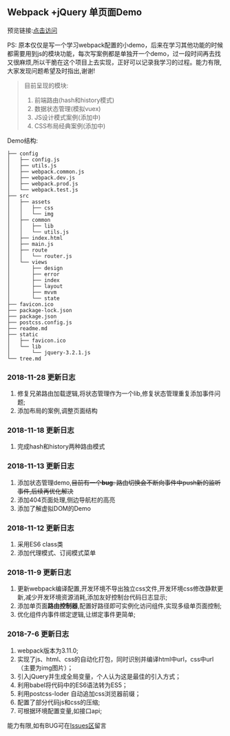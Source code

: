 ## Webpack +jQuery 单页面Demo 

预览链接:[点击访问](https://www.haohome.top/webpack-spa/)

PS: 原本仅仅是写一个学习webpack配置的小demo，后来在学习其他功能的时候都需要用到js的模块功能，每次写案例都是单独开一个demo，过一段时间再去找又很麻烦,所以干脆在这个项目上去实现，正好可以记录我学习的过程。能力有限,大家发现问题希望及时指出,谢谢!

> 目前呈现的模块:
>
> 1. 前端路由(hash和history模式)
> 2. 数据状态管理(模拟vuex)
> 3. JS设计模式案例(添加中)
> 4. CSS布局经典案例(添加中)

Demo结构:

```shell
├── config
│   ├── config.js
│   ├── utils.js
│   ├── webpack.common.js
│   ├── webpack.dev.js
│   ├── webpack.prod.js
│   └── webpack.test.js
├── src
│   ├── assets
│   │   ├── css
│   │   └── img
│   ├── common
│   │   ├── lib
│   │   └── utils.js
│   ├── index.html
│   ├── main.js
│   ├── route
│   │   └── router.js
│   └── views
│       ├── design
│       ├── error
│       ├── index
│       ├── layout
│       ├── mvvm
│       └── state
├── favicon.ico
├── package-lock.json
├── package.json
├── postcss.config.js
├── readme.md
├── static
│   ├── favicon.ico
│   └── lib
│       └── jquery-3.2.1.js
└── tree.md
```

### 2018-11-28 更新日志

1. 修复兄弟路由加载逻辑,将状态管理作为一个lib,修复状态管理重复添加事件问题;
2. 添加布局的案例,调整页面结构

### 2018-11-18 更新日志

1. 完成hash和history两种路由模式

### 2018-11-13 更新日志

1. 添加状态管理demo,~~目前有一个**bug**: 路由切换会不断向事件中push新的监听事件,后续再优化解决~~
2. 添加404页面处理,侧边导航栏的高亮
3. 添加了解虚拟DOM的Demo

### 2018-11-12 更新日志

1. 采用ES6 class类
2. 添加代理模式、订阅模式菜单

### 2018-11-9 更新日志

1. 更新webpack编译配置,开发环境不导出独立css文件,开发环境css修改静默更新,减少开发环境资源消耗,添加友好控制台代码日志显示;
2. 添加单页面**路由控制器**,配置好路径即可实例化访问组件,实现多级单页面控制;
3. 优化组件内事件绑定逻辑,让绑定事件更简单;

### 2018-7-6 更新日志

1. webpack版本为3.11.0;
2. 实现了js、html、css的自动化打包，同时识别并编译html中url，css中url（主要为img图片）；
3. 引入jQuery并生成全局变量，个人认为这是最佳的引入方式；
4. 利用babel将代码中的ES6语法转为ES5；
5. 利用postcss-loder 自动追加css浏览器前缀；
6. 配置了部分代码js和css的压缩;
7. 可根据环境配置变量,如接口api;

能力有限,如有BUG可在[Issues区](https://github.com/yifoo/webpack-demo/issues)留言
